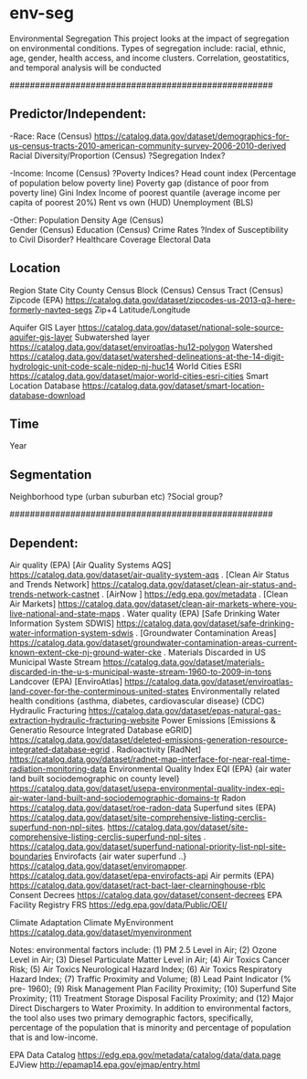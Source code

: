 # env-seg
Environmental Segregation
This project looks at the impact of segregation on environmental conditions.
Types of segregation include: racial, ethnic, age, gender, health access, and income clusters.
Correlation, geostatitics, and temporal analysis will be conducted

####################################################
## Predictor/Independent:
-Race:
Race (Census) https://catalog.data.gov/dataset/demographics-for-us-census-tracts-2010-american-community-survey-2006-2010-derived
Racial Diversity/Proportion (Census)
?Segregation Index?

-Income:
Income (Census)
?Poverty Indices?
	Head count index (Percentage of population below poverty line)
	Poverty gap (distance of poor from poverty line)
	Gini Index
	Income of poorest quantile (average income per capita of poorest 20%)
	Rent vs own (HUD)
Unemployment (BLS)

-Other:
Population Density
Age (Census)	
Gender (Census)
Education (Census)
Crime Rates
?Index of Susceptibility to Civil Disorder?
Healthcare Coverage
Electoral Data
## Location
Region
State
City
County
Census Block  (Census)
Census Tract (Census)
Zipcode (EPA) https://catalog.data.gov/dataset/zipcodes-us-2013-q3-here-formerly-navteq-segs
Zip+4
Latitude/Longitude

Aquifer GIS Layer https://catalog.data.gov/dataset/national-sole-source-aquifer-gis-layer
Subwatershed layer https://catalog.data.gov/dataset/enviroatlas-hu12-polygon
Watershed https://catalog.data.gov/dataset/watershed-delineations-at-the-14-digit-hydrologic-unit-code-scale-njdep-nj-huc14
World Cities ESRI https://catalog.data.gov/dataset/major-world-cities-esri-cities
Smart Location Database https://catalog.data.gov/dataset/smart-location-database-download
## Time
Year

## Segmentation
Neighborhood type (urban suburban etc)
?Social group?


####################################################
## Dependent:
Air quality (EPA) [Air Quality Systems AQS] https://catalog.data.gov/dataset/air-quality-system-aqs . [Clean Air Status and Trends Network] https://catalog.data.gov/dataset/clean-air-status-and-trends-network-castnet . [AirNow ] https://edg.epa.gov/metadata . [Clean Air Markets] https://catalog.data.gov/dataset/clean-air-markets-where-you-live-national-and-state-maps . 
Water quality (EPA) [Safe Drinking Water Information System SDWIS] https://catalog.data.gov/dataset/safe-drinking-water-information-system-sdwis . [Groundwater Contamination Areas] https://catalog.data.gov/dataset/groundwater-contamination-areas-current-known-extent-cke-nj-ground-water-cke .
Materials Discarded in US Municipal Waste Stream https://catalog.data.gov/dataset/materials-discarded-in-the-u-s-municipal-waste-stream-1960-to-2009-in-tons
Landcover (EPA) [EnviroAtlas] https://catalog.data.gov/dataset/enviroatlas-land-cover-for-the-conterminous-united-states
Environmentally related health conditions {asthma, diabetes, cardiovascular disease} (CDC)
Hydraulic Fracturing https://catalog.data.gov/dataset/epas-natural-gas-extraction-hydraulic-fracturing-website
Power Emissions [Emissions & Generatio Resource Integrated Database eGRID] https://catalog.data.gov/dataset/deleted-emissions-generation-resource-integrated-database-egrid .
Radioactivity [RadNet] https://catalog.data.gov/dataset/radnet-map-interface-for-near-real-time-radiation-monitoring-data
Environmental Quality Index EQI (EPA) {air water land built sociodemographic on county level} https://catalog.data.gov/dataset/usepa-environmental-quality-index-eqi-air-water-land-built-and-sociodemographic-domains-tr
Radon https://catalog.data.gov/dataset/roe-radon-data
Superfund sites (EPA) https://catalog.data.gov/dataset/site-comprehensive-listing-cerclis-superfund-non-npl-sites. https://catalog.data.gov/dataset/site-comprehensive-listing-cerclis-superfund-npl-sites . https://catalog.data.gov/dataset/superfund-national-priority-list-npl-site-boundaries
Envirofacts {air water superfund ..} https://catalog.data.gov/dataset/enviromapper. https://catalog.data.gov/dataset/epa-envirofacts-api
Air permits (EPA) https://catalog.data.gov/dataset/ract-bact-laer-clearninghouse-rblc
Consent Decrees https://catalog.data.gov/dataset/consent-decrees
EPA Facility Registry FRS https://edg.epa.gov/data/Public/OEI/

Climate Adaptation Climate
MyEnvironment https://catalog.data.gov/dataset/myenvironment


Notes:
environmental factors include: (1) PM 2.5 Level in Air; (2) Ozone Level in Air; (3) Diesel Particulate Matter Level in Air; (4) Air Toxics Cancer Risk; (5) Air Toxics Neurological Hazard Index; (6) Air Toxics Respiratory Hazard Index; (7) Traffic Proximity and Volume; (8) Lead Paint Indicator (% pre- 1960); (9) Risk Management Plan Facility Proximity; (10) Superfund Site Proximity; (11) Treatment Storage Disposal Facility Proximity; and (12) Major Direct Dischargers to Water Proximity. In addition to
environmental factors, the tool also uses two primary demographic factors, specifically, percentage of the population that is minority and percentage of population that is and low-income.

EPA Data Catalog https://edg.epa.gov/metadata/catalog/data/data.page
EJView http://epamap14.epa.gov/ejmap/entry.html
